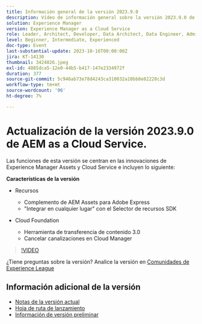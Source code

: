 ```yaml
---
title: Información general de la versión 2023.9.0
description: Vídeo de información general sobre la versión 2023.9.0 de Adobe Experience Manager as a Cloud Service
solution: Experience Manager
version: Experience Manager as a Cloud Service
role: Leader, Architect, Developer, Data Architect, Data Engineer, Admin, User
level: Beginner, Intermediate, Experienced
doc-type: Event
last-substantial-update: 2023-10-16T00:00:00Z
jira: KT-14130
thumbnail: 3424826.jpeg
exl-id: 4885dca5-12e0-44b5-b417-147e2334972f
duration: 377
source-git-commit: 5c946ab73e78d4243ca310032a10bb8e82228c3d
workflow-type: tm+mt
source-wordcount: '96'
ht-degree: 7%

---
```


# Actualización de la versión 2023.9.0 de AEM as a Cloud Service.

Las funciones de esta versión se centran en las innovaciones de Experience Manager Assets y Cloud Service e incluyen lo siguiente:

**Características de la versión**

* Recursos
   * Complemento de AEM Assets para Adobe Express
   * &quot;Integrar en cualquier lugar&quot; con el Selector de recursos SDK

* Cloud Foundation
   * Herramienta de transferencia de contenido 3.0
   * Cancelar canalizaciones en Cloud Manager

>[!VIDEO](https://video.tv.adobe.com/v/3424826/?learn=on)

¿Tiene preguntas sobre la versión?  Analice la versión en [Comunidades de Experience League](https://adobe.ly/3rMScIU)

## Información adicional de la versión

* [Notas de la versión actual](https://experienceleague.adobe.com/docs/experience-manager-cloud-service/content/release-notes/home.html?lang=es)
* [Hoja de ruta de lanzamiento](https://experienceleague.adobe.com/docs/experience-manager-release-information/aem-release-updates/update-releases-roadmap.html?lang=es)
* [Información de versión preliminar](https://experienceleague.adobe.com/docs/experience-manager-cloud-service/content/release-notes/prerelease.html?lang=es)
